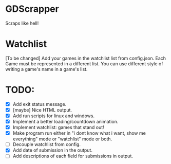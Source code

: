 # GDScrapper
Scraps like hell!

# Watchlist
[To be changed] Add your games in the watchlist list from config.json. Each Game must be represented in a different list. You can use different style of writing a game's name in a game's list.

# TODO:

- [x] Add exit status message.
- [x] [maybe] Nice HTML output.
- [x] Add run scripts for linux and windows.
- [x] Implement a better loading/countdown animation.
- [x] Implement watchlist: games that stand out!
- [x] Make program run either in "i dont know what i want, show me everything" mode or "watchlist" mode or both.
- [ ] Decouple watchlist from config.
- [x] Add date of submission in the output.
- [ ] Add descriptions of each field for submissions in output.